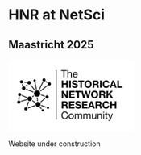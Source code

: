 # HNR at NetSci
## Maastricht 2025

<img src="images/hnr_logo_vector.png" width="250">

Website under construction
